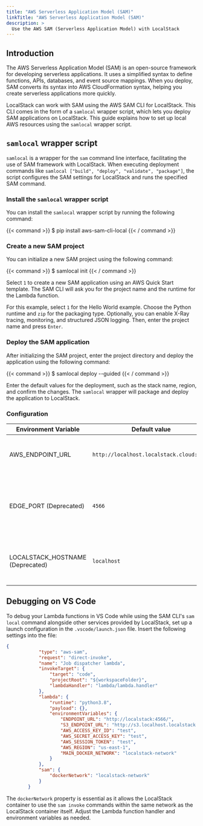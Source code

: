 ```yaml
---
title: "AWS Serverless Application Model (SAM)"
linkTitle: "AWS Serverless Application Model (SAM)"
description: >
  Use the AWS SAM (Serverless Application Model) with LocalStack
---
```


## Introduction

The AWS Serverless Application Model (SAM) is an open-source framework for developing serverless applications.
It uses a simplified syntax to define functions, APIs, databases, and event source mappings.
When you deploy, SAM converts its syntax into AWS CloudFormation syntax, helping you create serverless applications more quickly.

LocalStack can work with SAM using the AWS SAM CLI for LocalStack.
This CLI comes in the form of a `samlocal` wrapper script, which lets you deploy SAM applications on LocalStack.
This guide explains how to set up local AWS resources using the `samlocal` wrapper script.

## `samlocal` wrapper script

`samlocal` is a wrapper for the `sam` command line interface, facilitating the use of SAM framework with LocalStack.
When executing deployment commands like `samlocal ["build", "deploy", "validate", "package"]`, the script configures the SAM settings for LocalStack and runs the specified SAM command.

### Install the `samlocal` wrapper script

You can install the `samlocal` wrapper script by running the following command:

{{< command >}}
$ pip install aws-sam-cli-local
{{< / command >}}

### Create a new SAM project

You can initialize a new SAM project using the following command:

{{< command >}}
$ samlocal init
{{< / command >}}

Select `1` to create a new SAM application using an AWS Quick Start template.
The SAM CLI will ask you for the project name and the runtime for the Lambda function.

For this example, select `1` for the Hello World example.
Choose the Python runtime and `zip` for the packaging type.
Optionally, you can enable X-Ray tracing, monitoring, and structured JSON logging.
Then, enter the project name and press `Enter`.

### Deploy the SAM application

After initializing the SAM project, enter the project directory and deploy the application using the following command:

{{< command >}}
$ samlocal deploy --guided
{{< / command >}}

Enter the default values for the deployment, such as the stack name, region, and confirm the changes.
The `samlocal` wrapper will package and deploy the application to LocalStack.

### Configuration

| Environment Variable   | Default value                                    | Description                                                             |
|------------------------|--------------------------------------------------|-------------------------------------------------------------------------|
| AWS_ENDPOINT_URL       | `http://localhost.localstack.cloud:4566`        | URL at which the `boto3` client can reach LocalStack                   |
| EDGE_PORT (Deprecated)              | `4566`                              | Port number under which the LocalStack edge service is available        |
| LOCALSTACK_HOSTNAME (Deprecated)     | `localhost`                         | Host under which the LocalStack edge service is available

## Debugging on VS Code

To debug your Lambda functions in VS Code while using the SAM CLI's `sam local` command alongside other services provided by LocalStack, set up a launch configuration in the `.vscode/launch.json` file.
Insert the following settings into the file:

```json
{
            "type": "aws-sam",
            "request": "direct-invoke",
            "name": "Job dispatcher lambda",
            "invokeTarget": {
                "target": "code",
                "projectRoot": "${workspaceFolder}",
                "lambdaHandler": "lambda/lambda.handler"
            },
            "lambda": {
                "runtime": "python3.8",
                "payload": {},
                "environmentVariables": {
                    "ENDPOINT_URL": "http://localstack:4566/",
                    "S3_ENDPOINT_URL": "http://s3.localhost.localstack.cloud:4566/",
                    "AWS_ACCESS_KEY_ID": "test",
                    "AWS_SECRET_ACCESS_KEY": "test",
                    "AWS_SESSION_TOKEN": "test",
                    "AWS_REGION": "us-east-1",
                    "MAIN_DOCKER_NETWORK": "localstack-network"
                }
            },
            "sam": {
                "dockerNetwork": "localstack-network"
            }
        }
```

The `dockerNetwork` property is essential as it allows the LocalStack container to use the `sam invoke` commands within the same network as the LocalStack container itself.
Adjust the Lambda function handler and environment variables as needed.
